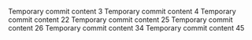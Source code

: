 Temporary commit content 3
Temporary commit content 4
Temporary commit content 22
Temporary commit content 25
Temporary commit content 26
Temporary commit content 34
Temporary commit content 45
